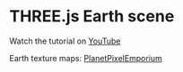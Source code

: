 # THREE.js Earth scene

Watch the tutorial on [YouTube](https://youtu.be/FntV9iEJ0tU)

Earth texture maps: [PlanetPixelEmporium](https://planetpixelemporium.com/earth.html)